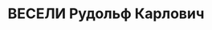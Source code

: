 ---
title: ВЕСЕЛИ Рудольф Карлович
description: "Род. в 1896. Проживал: г. Оренбург. Управляющий обл. конторой \"Заготзерно\"\
  \ \n  Приговор: ВК ВС СССР, 28.01.1938 – ВМН. \n  Реабилитирован 10.10.1957"
---